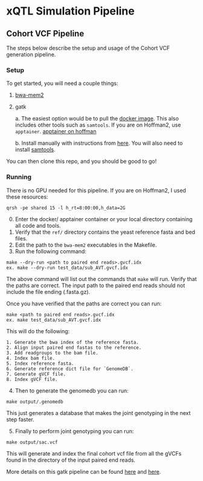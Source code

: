 # xQTL Simulation Pipeline

## Cohort VCF Pipeline

The steps below describe the setup and usage of the Cohort VCF generation pipeline.

### Setup

To get started, you will need a couple things:

1. [bwa-mem2](https://github.com/bwa-mem2/bwa-mem2)
2. gatk

	a. The easiest option would be to pull the [docker image](https://hub.docker.com/r/broadinstitute/gatk). This also includes other
tools such as `samtools`. If you are on Hoffman2, use `apptainer`. [apptainer on hoffman](https://www.hoffman2.idre.ucla.edu/Using-H2/Software/Software.html)

	b. Install manually with instructions from
[here](https://gatk.broadinstitute.org/hc/en-us/articles/360036194592-Getting-started-with-GATK4). You will also need to install [samtools](https://github.com/samtools/samtools).

You can then clone this repo, and you should be good to go!

### Running

There is no GPU needed for this pipeline. If you are on Hoffman2, I used these resources:

```
qrsh -pe shared 15 -l h_rt=8:00:00,h_data=2G
```

0. Enter the docker/ apptainer container or your local directory containing all code and tools.
1. Verify that the `ref/` directory contains the yeast reference fasta and bed
files.
2. Edit the path to the `bwa-mem2` executables in the Makefile.
3. Run the following command:

```
make --dry-run <path to paired end reads>.gvcf.idx
ex. make --dry-run test_data/sub_AVT.gvcf.idx
```
The above command will list out the commands that `make` will run. Verify that
the paths are correct. The input path to the paired end reads should not
include the file ending (.fasta.gz).

Once you have verified that the paths are correct you can run:

```
make <path to paired end reads>.gvcf.idx
ex. make test_data/sub_AVT.gvcf.idx
```

This will do the following:

	1. Generate the bwa index of the reference fasta.
	2. Align input paired end fastas to the reference.
	3. Add readgroups to the bam file.
	4. Index bam file.
	5. Index reference fasta.
	6. Generate reference dict file for `GenomeDB`.
	7. Generate gVCF file.
	8. Index gVCF file.

4. Then to generate the genomedb you can run:

```
make output/.genomedb
```

This just generates a database that makes the joint genotyping in the next step
faster.

5. Finally to perform joint genotyping you can run:

```
make output/sac.vcf
```

This will generate and index the final cohort vcf file from all the gVCFs found
in the directory of the input paired end reads.

More details on this gatk pipeline can be found
[here](https://gatk.broadinstitute.org/hc/en-us/articles/360035535932-Germline-short-variant-discovery-SNPs-Indels)
and [here](https://zenodo.org/records/12571280).


